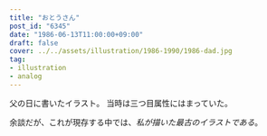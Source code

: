 ```yaml
---
title: "おとうさん"
post_id: "6345"
date: "1986-06-13T11:00:00+09:00"
draft: false
cover: ../../assets/illustration/1986-1990/1986-dad.jpg
tag:
- illustration
- analog
---
```


父の日に書いたイラスト。 当時は三つ目属性にはまっていた。

余談だが、これが現存する中では、_私が描いた最古のイラストである_。
